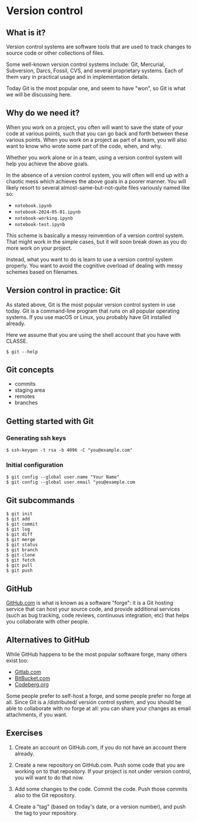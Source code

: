 # Version control

## What is it?

Version control systems are software tools that are used to track
changes to source code or other collections of files.

Some well-known version control systems include: Git, Mercurial,
Subversion, Darcs, Fossil, CVS, and several proprietary systems.  Each
of them vary in practical usage and in implementation details.

Today Git is the most popular one, and seem to have "won", so Git is
what we will be discussing here.

## Why do we need it?

When you work on a project, you often will want to save the state of
your code at various points, such that you can go back and forth
between these various points.  When you work on a project as part of a
team, you will also want to know who wrote some part of the code,
when, and why.

Whether you work alone or in a team, using a version control system
will help you achieve the above goals.

In the absence of a version control system, you will often will end up
with a chaotic mess which achieves the above goals in a poorer manner.
You will likely resort to several almost-same-but-not-quite files
variously named like so:

- `notebook.ipynb`
- `notebook-2024-05-01.ipynb`
- `notebook-working.ipynb`
- `notebook-test.ipynb`

This scheme is basically a messy reinvention of a version control
system.  That might work in the simple cases, but it will soon break
down as you do more work on your project.

Instead, what you want to do is learn to use a version control system
properly.  You want to avoid the cognitive overload of dealing with
messy schemes based on filenames.


## Version control in practice: Git

As stated above, Git is the most popular version control system in use
today.  Git is a command-line program that runs on all popular
operating systems.  If you use macOS or Linux, you probably have Git
installed already.

Here we assume that you are using the shell account that you have with
CLASSE.

```console
$ git --help
```

## Git concepts

<!-- TODO: elaborate -->

- commits
- staging area
- remotes
- branches

## Getting started with Git

<!-- TODO: elaborate -->

### Generating ssh keys

```
$ ssh-keygen -t rsa -b 4096 -C "you@example.com"
```

<!-- TODO: elaborate ssh public and private keys -->

### Initial configuration

<!-- TODO: elaborate -->

```
$ git config --global user.name "Your Name"
$ git config --global user.email "you@example.com
```

## Git subcommands

<!-- TODO: elaborate -->

```
$ git init
$ git add
$ git commit
$ git log
$ git diff
$ git merge
$ git status
$ git branch
$ git clone
$ git fetch
$ git pull
$ git push
```

## GitHub

[GitHub.com](https://github.com/) is what is known as a software
"forge": it is a Git hosting service that can host your source code,
and provide additional services (such as bug tracking, code reviews,
continuous integration, etc) that helps you collaborate with other
people.


## Alternatives to GitHub

While GitHub happens to be the most popular software forge, many
others exist too:

 - [Gitlab.com](https://gitlab.com)
 - [BitBucket.com](https://bitbucket.org/)
 - [Codeberg.org](https://codeberg.org/)

Some people prefer to self-host a forge, and some people prefer no
forge at all. Since Git is a /distributed/ version control system, and
you should be able to collaborate with no forge at all: you can share
your changes as email attachments, if you want.


## Exercises

1. Create an account on GitHub.com, if you do not have an account
  there already.

2. Create a new repository on GitHub.com.  Push some code that you are
  working on to that repository.  If your project is not under version
  control, you will want to do that now.
  
3. Add some changes to the code. Commit the code. Push those commits
  also to the Git repository.

4. Create a "tag" (based on today's date, or a version number), and
  push the tag to your repository.
  
